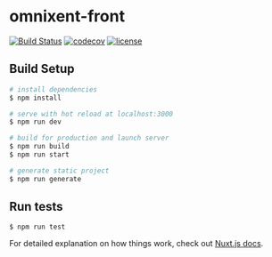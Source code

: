 # omnixent-front

[![Build Status](https://travis-ci.org/omnixent/omnixent-front.svg?branch=master)](https://travis-ci.org/omnixent/omnixent-front) [![codecov](https://codecov.io/gh/omnixent/omnixent-front/branch/master/graph/badge.svg)](https://codecov.io/gh/omnixent/omnixent-front) [![license](https://img.shields.io/npm/l/express.svg)]()

## Build Setup

```bash
# install dependencies
$ npm install

# serve with hot reload at localhost:3000
$ npm run dev

# build for production and launch server
$ npm run build
$ npm run start

# generate static project
$ npm run generate
```

## Run tests
```
$ npm run test
```

For detailed explanation on how things work, check out [Nuxt.js docs](https://nuxtjs.org).

